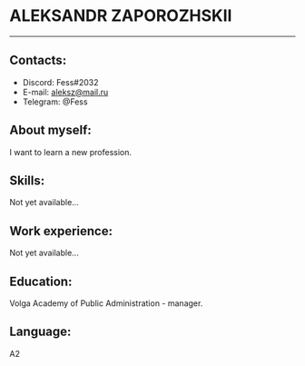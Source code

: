 # **ALEKSANDR ZAPOROZHSKII**
***
## **Contacts:**
+ Discord: Fess#2032
+ E-mail: aleksz@mail.ru
+ Telegram: @Fess
## **About myself:** ##
I want to learn a new profession.
## **Skills:**
Not yet available...
## **Work experience:**
Not yet available...
## **Education:**
Volga Academy of Public Administration - manager.
## **Language:**
A2